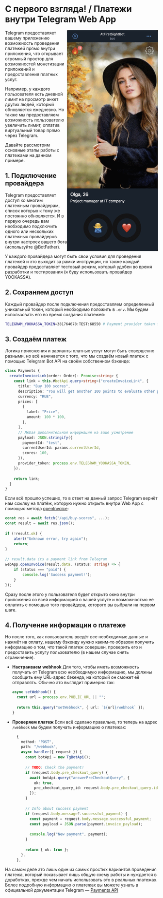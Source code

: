 # С первого взгляда! / Платежи внутри Telegram Web App

<img align="right" width="300" height="725" src="../images/payments/example.gif">

Telegram предоставляет вашему приложению возможность проведения платежей прямо внутри приложения, что открывает огромный простор для возможностей монетизации приложений и предоставления платных услуг.

Например, у каждого пользователя есть дневной лимит на просмотр анкет других людей, который обновляется ежедневно. Но также мы предоставляем возможность пользователю увеличить лимит, оплатив виртуальный товар прямо через Telegram.

Давайте рассмотрим основные этапы работы с платежами на данном примере.

## 1. Подключение провайдера

Telegram предоставляет доступ ко многим платежным провайдерам, список которых к тому же постоянно обновляется. И в первую очередь вам необходимо подключить одного или нескольких платежных провайдеров внутри настроек вашего бота (используйте @BotFather).

У каждого провайдера могут быть свои условия для проведения платежей и это выходит за рамки инструкции, но также каждый провайдер предоставляет тестовый режим, который удобен во время разработки и тестирования (я буду использовать провайдер YOOKASSA).

## 2. Сохраняем доступ

Каждый провайдер после подключения предоставляем определенный уникальный токен, который необходимо положить в `.env`. Мы будем использовать его во время создания платежей:

```bash
TELEGRAM_YOOKASSA_TOKEN=381764678:TEST:68550 # Payment provider token from @BotFather
```

## 3. Создаём платеж

Логика приложения и варианты платных услуг могут быть совершенно разными, но всё начинается с того, что мы создаём новый платеж с помощью Telegram Bot API на своём собственном бэкенде:

```ts
class Payments {
  createInvoiceLink(order: Order): Promise<string> {
    const link = this.#botApi.query<string>("createInvoiceLink", {
      title: "Buy 100 scores",
      description: "You will get another 100 points to evaluate other people",
      currency: "RUB",
      prices: [
        {
          label: "Price",
          amount: 100 * 100,
        },
      ],
      // Любая дополнительная информация на ваше усмотрение
      payload: JSON.stringify({
        paymentId: "test",
        currentUserId: params.currentUserId,
        scores: 100,
      }),
      provider_token: process.env.TELEGRAM_YOOKASSA_TOKEN,
    });

    return link;
  }
}
```

Если всё прошло успешно, то в ответ на данный запрос Telegram вернёт нам ссылку на платёж, которую нужно открыть внутри Web App с помощью
метода [openInvoice](https://core.telegram.org/bots/webapps#initializing-mini-apps):

```ts
const res = await fetch("/api/buy-scores", ...);
const result = await res.json();

if (!result.ok) {
    alert("Unknown error, try again");
    return;
}

// result.data its a payment link from Telegram
webApp.openInvoice(result.data, (status: string) => {
    if (status === "paid") {
        console.log('Success payment!');
    }
});
```

Сразу после этого у пользователя будет открыто окно внутри приложения со всей информацией о вашей услуге и возможностью её оплатить с помощью того провайдера, которого вы выбрали на первом шаге.

## 4. Получение информации о платеже

Но после того, как пользователь введёт все необходимые данные и нажмёт на оплату, нашему бэкенду нужно каким-то образом получить информацию о том, что такой платеж совершен, проверить его и предоставить услугу пользователю (в нашем случае снять ограничение).

- **Настраиваем webhook**
  Для того, чтобы иметь возможность получать от Telegram всю необходимую информацию, мы должны сообщить ему URL-адрес бэкенда, на который он сможет её отправлять. Обычно это выглядит примерно так:

  ```ts
  async setWebhook() {
    const url = process.env.PUBLIC_URL || "";

    return this.query("setWebhook", { url: `${url}/webhook` });
  }
  ```

- **Проверяем платеж**
  Если всё сделано правильно, то теперь на адрес `/webhook` мы будем получать информацию о платежах:

  ```ts
    {
      method: "POST",
      path: "/webhook",
      async handler({ request }) {
        const botApi = new TgBotApi();

        // TODO: Check the payment!
        if (request.body.pre_checkout_query) {
          await botApi.query("answerPreCheckoutQuery", {
            ok: true,
            pre_checkout_query_id: request.body.pre_checkout_query.id,
          });
        }

        // Info about success payment
        if (request.body.message?.successful_payment) {
          const payment = request.body.message.successful_payment;
          const payload = JSON.parse(payment.invoice_payload);

          console.log("New payment", payment);
        }

        return { ok: true };
      },
    },
  ```

На самом деле это лишь один из самых простых вариантов проведения платежа, который показывает лишь общую схему работы и нуждается в доработках, прежде чем начать использовать это в реальных платежах. Более подробную информацию о платежах вы можете узнать в официальной документации Telegram — [Payments API](https://core.telegram.org/bots/payments)
